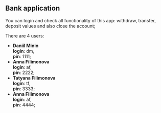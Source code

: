 ## Bank application

You can login and check all functionality of this app:
withdraw, transfer, deposit values and also close the account;

There are 4 users:
* **Daniil Minin**  
   **login**: dm,  
   **pin**: 1111;  
* **Anna Filimonova**  
   **login**: af,  
   **pin**: 2222;  
* **Tatyana Filimonova**  
  **login**: tf,  
  **pin**: 3333;  
* **Anna Filimonova**  
  **login**: af,  
  **pin**: 4444;  

